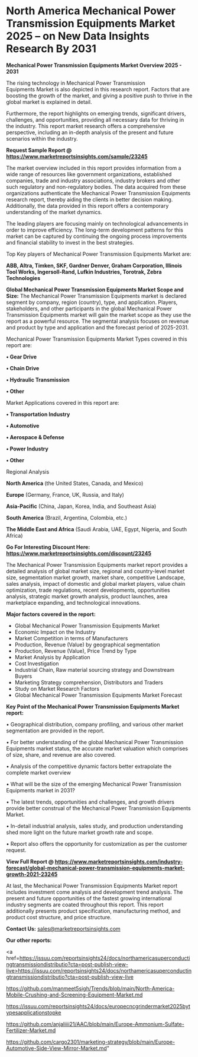 # North America Mechanical Power Transmission Equipments Market 2025 – on New Data Insights Research By 2031

<Strong> Mechanical Power Transmission Equipments Market Overview 2025 - 2031</strong>

The rising technology in Mechanical Power Transmission Equipments Market is also depicted in this research report. Factors that are boosting the growth of the market, and giving a positive push to thrive in the global market is explained in detail.

Furthermore, the report highlights on emerging trends, significant drivers, challenges, and opportunities, providing all necessary data for thriving in the industry. This report market research offers a comprehensive perspective, including an in-depth analysis of the present and future scenarios within the industry.

<strong>Request Sample Report @ <a href=https://www.marketreportsinsights.com/sample/23245>https://www.marketreportsinsights.com/sample/23245</a></strong>

The market overview included in this report provides information from a wide range of resources like government organizations, established companies, trade and industry associations, industry brokers and other such regulatory and non-regulatory bodies. The data acquired from these organizations authenticate the Mechanical Power Transmission Equipments research report, thereby aiding the clients in better decision making. Additionally, the data provided in this report offers a contemporary understanding of the market dynamics.

The leading players are focusing mainly on technological advancements in order to improve efficiency. The long-term development patterns for this market can be captured by continuing the ongoing process improvements and financial stability to invest in the best strategies.

Top Key players of Mechanical Power Transmission Equipments Market are:

<strong>ABB, Altra, Timken, SKF, Gardner Denver, Graham Corporation, Illinois Tool Works, Ingersoll-Rand, Lufkin Industries, Torotrak, Zebra Technologies</strong>

<strong><b>Global Mechanical Power Transmission Equipments Market Scope and Size:</b></strong>
The Mechanical Power Transmission Equipments market is declared segment by company, region (country), type, and application. Players, stakeholders, and other participants in the global Mechanical Power Transmission Equipments market will gain the market scope as they use the report as a powerful resource. The segmental analysis focuses on revenue and product by type and application and the forecast period of 2025-2031.

Mechanical Power Transmission Equipments Market Types covered in this report are:

<strong>• Gear Drive

• Chain Drive

• Hydraulic Transmission

• Other</strong>

Market Applications covered in this report are:

<strong>• Transportation Industry

• Automotive

• Aerospace & Defense

• Power Industry

• Other</strong> 

Regional Analysis

<strong>North America</strong> (the United States, Canada, and Mexico)

<strong>Europe</strong> (Germany, France, UK, Russia, and Italy)

<strong>Asia-Pacific</strong> (China, Japan, Korea, India, and Southeast Asia)

<strong>South America</strong> (Brazil, Argentina, Colombia, etc.)

<strong>The Middle East and Africa</strong> (Saudi Arabia, UAE, Egypt, Nigeria, and South Africa)

<strong>Go For Interesting Discount Here: <a href=https://www.marketreportsinsights.com/discount/23245>https://www.marketreportsinsights.com/discount/23245</a></strong>

The Mechanical Power Transmission Equipments market report provides a detailed analysis of global market size, regional and country-level market size, segmentation market growth, market share, competitive Landscape, sales analysis, impact of domestic and global market players, value chain optimization, trade regulations, recent developments, opportunities analysis, strategic market growth analysis, product launches, area marketplace expanding, and technological innovations.

<strong><b>Major factors covered in the report:</b></strong>
<ul>
  <li>Global Mechanical Power Transmission Equipments Market </li>
  <li>Economic Impact on the Industry</li>
  <li>Market Competition in terms of Manufacturers</li>
  <li>Production, Revenue (Value) by geographical segmentation</li>
  <li>Production, Revenue (Value), Price Trend by Type</li>
  <li>Market Analysis by Application</li>
  <li>Cost Investigation</li>
  <li>Industrial Chain, Raw material sourcing strategy and Downstream Buyers</li>
  <li>Marketing Strategy comprehension, Distributors and Traders</li>
  <li>Study on Market Research Factors</li>
  <li>Global Mechanical Power Transmission Equipments Market Forecast</li>
</ul>

<strong><b>Key Point of the Mechanical Power Transmission Equipments Market report:</b></strong>

• Geographical distribution, company profiling, and various other market segmentation are provided in the report.

• For better understanding of the global Mechanical Power Transmission Equipments market status, the accurate market valuation which comprises of size, share, and revenue are also covered.

• Analysis of the competitive dynamic factors better extrapolate the complete market overview

• What will be the size of the emerging Mechanical Power Transmission Equipments market in 2031?

• The latest trends, opportunities and challenges, and growth drivers provide better construal of the Mechanical Power Transmission Equipments Market.

• In-detail industrial analysis, sales study, and production understanding shed more light on the future market growth rate and scope.

• Report also offers the opportunity for customization as per the customer request.

<strong><b>View Full Report @ <a href=https://www.marketreportsinsights.com/industry-forecast/global-mechanical-power-transmission-equipments-market-growth-2021-23245>https://www.marketreportsinsights.com/industry-forecast/global-mechanical-power-transmission-equipments-market-growth-2021-23245</a></b></strong>


At last, the Mechanical Power Transmission Equipments Market report includes investment come analysis and development trend analysis. The present and future opportunities of the fastest growing international industry segments are coated throughout this report. This report additionally presents product specification, manufacturing method, and product cost structure, and price structure.

<strong>Contact Us:</strong>
sales@marketreportsinsights.com

<strong>Our other reports:</strong>

<a href=https://issuu.com/reportsinsights24/docs/northamericasuperconductingtransmissiondistributio?cta=post-publish-view-live>https://issuu.com/reportsinsights24/docs/northamericasuperconductingtransmissiondistributio?cta=post-publish-view-live</a>

<a href=https://github.com/manmeet5sigh/Trends/blob/main/North-America-Mobile-Crushing-and-Screening-Equipment-Market.md>https://github.com/manmeet5sigh/Trends/blob/main/North-America-Mobile-Crushing-and-Screening-Equipment-Market.md</a>

<a href=https://issuu.com/reportsinsights24/docs/europecncgrindermarket2025bytypesapplicationstopke>https://issuu.com/reportsinsights24/docs/europecncgrindermarket2025bytypesapplicationstopke</a>

<a href=https://github.com/anjaliiii21/AAC/blob/main/Europe-Ammonium-Sulfate-Fertilizer-Market.md>https://github.com/anjaliiii21/AAC/blob/main/Europe-Ammonium-Sulfate-Fertilizer-Market.md</a>

<a href=https://github.com/cargo2301/marketing-strategy/blob/main/Europe-Automotive-Side-View-Mirror-Market.md>https://github.com/cargo2301/marketing-strategy/blob/main/Europe-Automotive-Side-View-Mirror-Market.md</a>"
